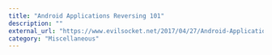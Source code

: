 ```yaml
---
title: "Android Applications Reversing 101"
description: ""
external_url: "https://www.evilsocket.net/2017/04/27/Android-Applications-Reversing-101/#.WQND0G3TTOM.reddit"
category: "Miscellaneous"
---
```

